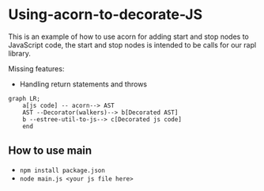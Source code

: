 # Using-acorn-to-decorate-JS

This is an example of how to use acorn for adding start and stop nodes to JavaScript code, the start and stop nodes is intended to be calls for our rapl library.

Missing features:
- Handling return statements and throws

```mermaid
graph LR;
    a[js code] -- acorn--> AST 
    AST --Decorator(walkers)--> b[Decorated AST] 
    b --estree-util-to-js--> c[Decorated js code]
    end
```

## How to use main
- ```npm install package.json```
- ```node main.js <your js file here>```

